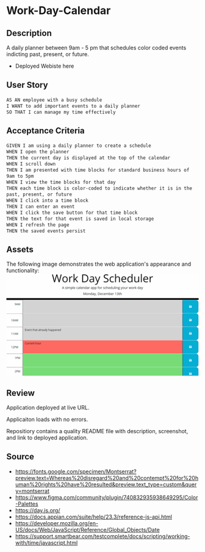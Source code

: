 # Work-Day-Calendar

## Description

A daily planner between 9am - 5 pm that schedules color coded events indicting past, present, or future.
  
* Deployed Webiste here

## User Story

```
AS AN employee with a busy schedule
I WANT to add important events to a daily planner
SO THAT I can manage my time effectively
```

## Acceptance Criteria 
```
GIVEN I am using a daily planner to create a schedule
WHEN I open the planner
THEN the current day is displayed at the top of the calendar
WHEN I scroll down
THEN I am presented with time blocks for standard business hours of 9am to 5pm
WHEN I view the time blocks for that day
THEN each time block is color-coded to indicate whether it is in the past, present, or future
WHEN I click into a time block
THEN I can enter an event
WHEN I click the save button for that time block
THEN the text for that event is saved in local storage
WHEN I refresh the page
THEN the saved events persist
```

## Assets

The following image demonstrates the web application's appearance and functionality:
![](Assets/05-third-party-apis-homework-demo.gif) 

## Review

Application deployed at live URL.

Applicaiton loads with no errors.

Repositiory contains a quality README file with description, screenshot, and link to deployed application.

## Source
* https://fonts.google.com/specimen/Montserrat?preview.text=Whereas%20disregard%20and%20contempt%20for%20human%20rights%20have%20resulted&preview.text_type=custom&query=montserrat
* https://www.figma.com/community/plugin/740832935938649295/Color-Palettes
* https://day.js.org/
* https://docs.appian.com/suite/help/23.3/reference-js-api.html 
* https://developer.mozilla.org/en-US/docs/Web/JavaScript/Reference/Global_Objects/Date
* https://support.smartbear.com/testcomplete/docs/scripting/working-with/time/javascript.html 



